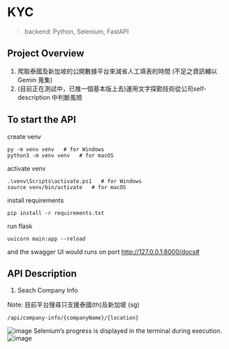 # KYC

> backend: Python, Selenium, FastAPI

## Project Overview
1. 爬取泰國及新加坡的公開數據平台來減省人工填表的時間 (不足之資訊輔以 Gemin 蒐集)
3. (目前正在測試中，已推一個基本版上去)運用文字探勘技術從公司self-description 中判斷風險


## To start the API

create venv

```
py -m venv venv   # for Windows
python3 -m venv venv   # for macOS
```

activate venv

```
.\venv\Scripts\activate.ps1   # for Windows
source venv/bin/activate   # for macOS
```
install requirements

```
pip install -r requirements.txt
```

run flask

```
uvicorn main:app --reload
```

and the swagger UI  would runs on port http://127.0.0.1:8000/docs#

## API Description
1. Seach Company Info

Note: 目前平台搜尋只支援泰國(th)及新加坡 (sg)
```
/api/company-info/{companyName}/{location}
```
![image](https://github.com/user-attachments/assets/af63c766-459a-4bab-a69a-10a2cbace0ec)
Selenium’s progress is displayed in the terminal during execution.
![image](https://github.com/user-attachments/assets/30c20250-4fa4-421e-b3f8-6983beb35f51)


